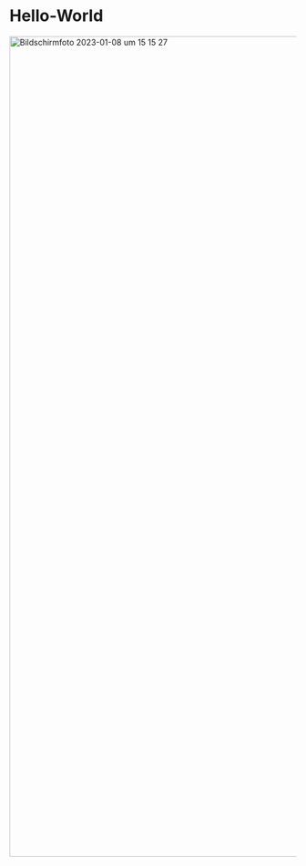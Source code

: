 # Hello-World

<img width="1440" alt="Bildschirmfoto 2023-01-08 um 15 15 27" src="https://user-images.githubusercontent.com/70012595/211201104-56cc5487-0775-49a9-9390-e96fcad88719.png">
